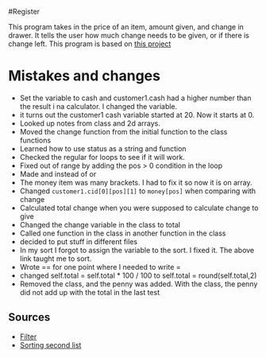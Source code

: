 #Register

This program takes in the price of an item, amount given, and change in drawer. It tells the user how much change needs to be given, or if there is change left. This program is based on [this project](https://www.freecodecamp.org/learn/javascript-algorithms-and-data-structures/javascript-algorithms-and-data-structures-projects/cash-register)

# Mistakes and changes
- Set the variable to cash and customer1.cash had a higher number than the result i na calculator. I changed the variable.
- it turns out the customer1 cash variable started at 20. Now it starts at 0.
- Looked up notes from class and 2d arrays.
- Moved the change function from the initial function to the class functions
- Learned how to use status as a string and function
- Checked the regular for loops to see if it will work.
- Fixed out of range by adding the pos > 0 condition in the loop
- Made and instead of or
- The money item was many brackets. I had to fix it so now it is on array.
- Changed ```customer1.cid[0][pos][1]```  to ```money[pos]``` when comparing with change
- Calculated total change when you were supposed to calculate change to give
- Changed the change variable in the class to total
- Called one function in the class in another function in the class
- decided to put stuff in different files
- In my sort I forgot to assign the variable to the sort. I fixed it. The above link taught me to sort.
-  Wrote == for  one point where I needed to write =
- changed self.total = self.total * 100 / 100 to self.total = round(self.total,2)
- Removed the class, and the penny was added. With the class, the penny did not add up with the total in the last test



## Sources
- [Filter](https://stackoverflow.com/questions/2062368/filter-array-to-show-rows-with-a-specific-value-in-a-specific-column)
- [Sorting second list](https://stackoverflow.com/questions/18563680/sorting-2d-list-python)


